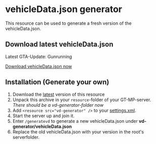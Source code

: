 # vehicleData.json generator

This resource can be used to generate a fresh version of the vehicleData.json.

## Download latest vehicleData.json
Latest GTA-Update: Gunrunning

[Download vehicleData.json now](https://github.com/Micky5991/GT-MP-vehicleData/releases/download/v1.0.0/vehicleData.json)


## Installation (Generate your own)
1. Download the [latest](https://github.com/Micky5991/GT-MP-vehicleData/releases/latest) version of this resource
2. Unpack this archive in your `resource`-folder of your GT-MP-server. _There should be a vd-generator-folder now_
3. Add `<resource src="vd-generator" />` to your [settings.xml](https://wiki.gt-mp.net/index.php?title=Settings.xml).
4. Start the server up and join it.
5. Enter `/generatevd` to generate a new vehicleData.json under **vd-generator/vehicleData.json**
6. Replace the old vehicleData.json with your version in the root's serverfolder.
